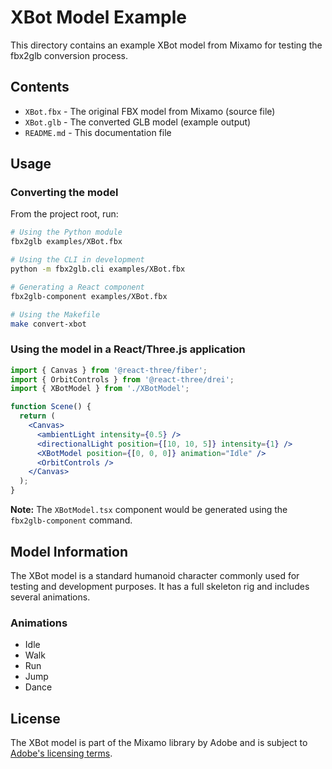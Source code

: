 # XBot Model Example

This directory contains an example XBot model from Mixamo for testing the fbx2glb conversion process.

## Contents

- `XBot.fbx` - The original FBX model from Mixamo (source file)
- `XBot.glb` - The converted GLB model (example output)
- `README.md` - This documentation file

## Usage

### Converting the model

From the project root, run:

```bash
# Using the Python module
fbx2glb examples/XBot.fbx

# Using the CLI in development
python -m fbx2glb.cli examples/XBot.fbx

# Generating a React component
fbx2glb-component examples/XBot.fbx

# Using the Makefile
make convert-xbot
```

### Using the model in a React/Three.js application

```jsx
import { Canvas } from '@react-three/fiber';
import { OrbitControls } from '@react-three/drei';
import { XBotModel } from './XBotModel';

function Scene() {
  return (
    <Canvas>
      <ambientLight intensity={0.5} />
      <directionalLight position={[10, 10, 5]} intensity={1} />
      <XBotModel position={[0, 0, 0]} animation="Idle" />
      <OrbitControls />
    </Canvas>
  );
}
```

**Note:** The `XBotModel.tsx` component would be generated using the `fbx2glb-component` command.

## Model Information

The XBot model is a standard humanoid character commonly used for testing and development purposes. It has a full skeleton rig and includes several animations.

### Animations

- Idle
- Walk
- Run
- Jump
- Dance

## License

The XBot model is part of the Mixamo library by Adobe and is subject to [Adobe's licensing terms](https://helpx.adobe.com/creative-cloud/faq/mixamo-faq.html).

